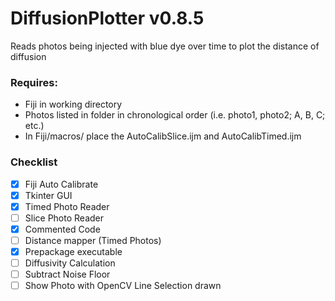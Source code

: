 # DiffusionPlotter v0.8.5
Reads photos being injected with blue dye over time to plot the distance of diffusion

### Requires: 
- Fiji in working directory 
- Photos listed in folder in chronological order (i.e. photo1, photo2; A, B, C; etc.)
- In Fiji/macros/ place the AutoCalibSlice.ijm and AutoCalibTimed.ijm

### Checklist
- [x] Fiji Auto Calibrate
- [x] Tkinter GUI
- [x] Timed Photo Reader
- [ ] Slice Photo Reader
- [x] Commented Code
- [ ] Distance mapper (Timed Photos)
- [x] Prepackage executable
- [ ] Diffusivity Calculation
- [ ] Subtract Noise Floor
- [ ] Show Photo with OpenCV Line Selection drawn
